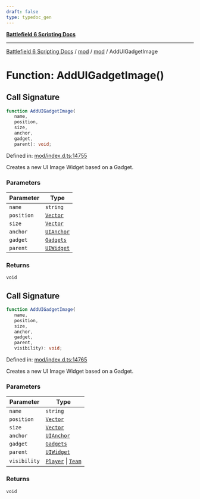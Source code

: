 ```yaml
---
draft: false
type: typedoc_gen
---
```


[**Battlefield 6 Scripting Docs**](../../../_index.md)

***

[Battlefield 6 Scripting Docs](../../../_index.md) / [mod](../../_index.md) / [mod](../_index.md) / AddUIGadgetImage

# Function: AddUIGadgetImage()

## Call Signature

```ts
function AddUIGadgetImage(
   name, 
   position, 
   size, 
   anchor, 
   gadget, 
   parent): void;
```

Defined in: [mod/index.d.ts:14755](https://github.com/battlefield-portal-community/portal-docs/blob/ff09b2690670f74de7e97198022e5a97ff1161ff/generators/santiago/mod/index.d.ts#L14755)

Creates a new UI Image Widget based on a Gadget.

### Parameters

| Parameter | Type |
| ------ | ------ |
| `name` | `string` |
| `position` | [`Vector`](../Vector/_index.md) |
| `size` | [`Vector`](../Vector/_index.md) |
| `anchor` | [`UIAnchor`](../UIAnchor/_index.md) |
| `gadget` | [`Gadgets`](../Gadgets/_index.md) |
| `parent` | [`UIWidget`](../UIWidget/_index.md) |

### Returns

`void`

## Call Signature

```ts
function AddUIGadgetImage(
   name, 
   position, 
   size, 
   anchor, 
   gadget, 
   parent, 
   visibility): void;
```

Defined in: [mod/index.d.ts:14765](https://github.com/battlefield-portal-community/portal-docs/blob/ff09b2690670f74de7e97198022e5a97ff1161ff/generators/santiago/mod/index.d.ts#L14765)

Creates a new UI Image Widget based on a Gadget.

### Parameters

| Parameter | Type |
| ------ | ------ |
| `name` | `string` |
| `position` | [`Vector`](../Vector/_index.md) |
| `size` | [`Vector`](../Vector/_index.md) |
| `anchor` | [`UIAnchor`](../UIAnchor/_index.md) |
| `gadget` | [`Gadgets`](../Gadgets/_index.md) |
| `parent` | [`UIWidget`](../UIWidget/_index.md) |
| `visibility` | [`Player`](../Player/_index.md) \| [`Team`](../Team/_index.md) |

### Returns

`void`

